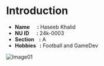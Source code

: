 # Introduction
- **Name &nbsp;&nbsp;&nbsp;&nbsp;&nbsp;:** Haseeb Khalid
- **NU ID &nbsp;&nbsp;&nbsp;&nbsp;&nbsp;:** 24k-0003
- **Section &nbsp;&nbsp;&nbsp;:** A
- **Hobbies &nbsp;&nbsp;:** Football and GameDev

![Image01](https://github.com/user-attachments/assets/3bdddd8c-0980-4ea7-91a1-2098589a8b5e)
